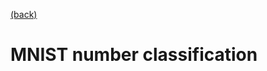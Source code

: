 [ (back) ](https://github.com/DoranLyong/DL_coding_master/tree/master/Self_tutorial/2_inference)

# MNIST number classification 